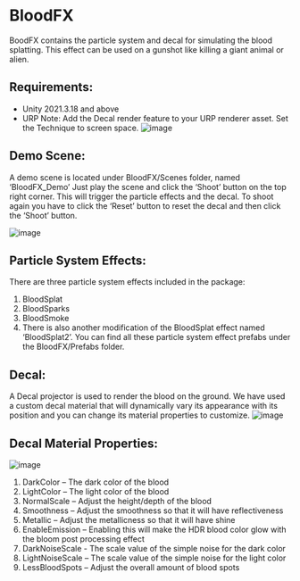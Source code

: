 # BloodFX
BoodFX contains the particle system and decal for simulating the blood splatting. This effect can be used on a gunshot like killing a giant animal or alien.
## Requirements:
-	Unity 2021.3.18 and above
-	URP
Note: Add the Decal render feature to your URP renderer asset. Set the Technique to screen space.
![image](https://github.com/knowercoder/BloodFX/assets/43854177/d2291625-ef0b-4f84-b1ab-2dffbfffcacf)


## Demo Scene:
A demo scene is located under BloodFX/Scenes folder, named ‘BloodFX_Demo’
Just play the scene and click the ‘Shoot’ button on the top right corner. This will trigger the particle effects and the decal. To shoot again you have to click the ‘Reset’ button to reset the decal and then click the ‘Shoot’ button.

![image](https://github.com/knowercoder/BloodFX/assets/43854177/14e35064-a700-4c70-98bc-666d29b8e837)



## Particle System Effects:
There are three particle system effects included in the package:
1.	BloodSplat
2.	BloodSparks
3.	BloodSmoke
4.	There is also another modification of the BloodSplat effect named ‘BloodSplat2’. You can find all these particle system effect prefabs under the BloodFX/Prefabs folder.

## Decal:
A Decal projector is used to render the blood on the ground. We have used a custom decal material that will dynamically vary its appearance with its position and you can change its material properties to customize.
![image](https://github.com/knowercoder/BloodFX/assets/43854177/00e8b9da-9deb-4382-93ef-7f5957c8cd85)

## Decal Material Properties:
![image](https://github.com/knowercoder/BloodFX/assets/43854177/bef8d68f-9d77-4ecf-bea5-76bf95a992e7)

1.	DarkColor – The dark color of the blood
2.	LightColor – The light color of the blood
3.	NormalScale – Adjust the height/depth of the blood
4.	Smoothness – Adjust the smoothness so that it will have reflectiveness
5.	Metallic – Adjust the metallicness so that it will have shine
6.	EnableEmission – Enabling this will make the HDR blood color glow with the bloom post processing effect
7.	DarkNoiseScale - The scale value of the simple noise for the dark color
8.	LightNoiseScale – The scale value of the simple noise for the light color
9.	LessBloodSpots – Adjust the overall amount of blood spots

